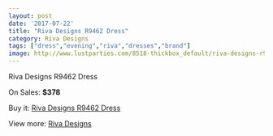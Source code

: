 ```yaml
---
layout: post
date: '2017-07-22'
title: "Riva Designs R9462 Dress"
category: Riva Designs
tags: ["dress","evening","riva","dresses","brand"]
image: http://www.lustparties.com/8518-thickbox_default/riva-designs-r9462-dress.jpg
---
```

Riva Designs R9462 Dress

On Sales: **$378**
<a href="https://www.lustparties.com/en/riva-designs/2900-riva-designs-r9462-dress.html"><amp-img layout="responsive" width="600" height="600" src="//www.lustparties.com/8518-thickbox_default/riva-designs-r9462-dress.jpg" alt="Riva Designs R9462 Dress 0" /></a>
<a href="https://www.lustparties.com/en/riva-designs/2900-riva-designs-r9462-dress.html"><amp-img layout="responsive" width="600" height="600" src="//www.lustparties.com/8519-thickbox_default/riva-designs-r9462-dress.jpg" alt="Riva Designs R9462 Dress 1" /></a>

Buy it: [Riva Designs R9462 Dress](https://www.lustparties.com/en/riva-designs/2900-riva-designs-r9462-dress.html "Riva Designs R9462 Dress")

View more: [Riva Designs](https://www.lustparties.com/en/6-riva-designs "Riva Designs")